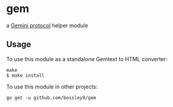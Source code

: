 # gem

a [Gemini protocol](https://gemini.circumlunar.space/) helper module

## Usage

To use this module as a standalone Gemtext to HTML converter:

```
make
$ make install
```

To use this module in other projects:

```
go get -u github.com/bossley9/gem
```
